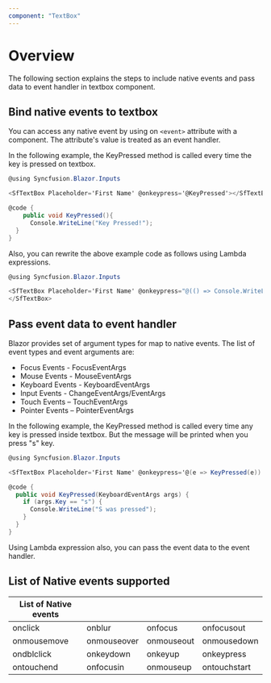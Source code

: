 ```yaml
---
component: "TextBox"
---
```


# Overview

The following section explains the steps to include native events and pass data to event handler in textbox component.

## Bind native events to textbox

You can access any native event by using on `<event>` attribute with a component. The attribute's value is treated as an event handler.

In the following example, the KeyPressed method is called every time the key is pressed on textbox.

```csharp
@using Syncfusion.Blazor.Inputs

<SfTextBox Placeholder='First Name' @onkeypress='@KeyPressed'></SfTextBox>

@code {
    public void KeyPressed(){
      Console.WriteLine("Key Pressed!");
  }
}
```

Also, you can rewrite the above example code as follows using Lambda expressions.

```csharp
@using Syncfusion.Blazor.Inputs

<SfTextBox Placeholder='First Name' @onkeypress="@(() => Console.WriteLine("Key Pressed!"))">
</SfTextBox>
```

## Pass event data to event handler

Blazor provides set of argument types for map to native events. The list of event types and event arguments are:

* Focus Events - FocusEventArgs
* Mouse Events - MouseEventArgs
* Keyboard Events - KeyboardEventArgs
* Input Events - ChangeEventArgs/EventArgs
* Touch Events – TouchEventArgs
* Pointer Events – PointerEventArgs

In the following example, the KeyPressed method is called every time any key is pressed inside textbox. But the message will be printed when you press "s" key.

```csharp
@using Syncfusion.Blazor.Inputs

<SfTextBox Placeholder='First Name' @onkeypress='@(e => KeyPressed(e))' ></SfTextBox>

@code {
  public void KeyPressed(KeyboardEventArgs args) {
    if (args.Key == "s") {
      Console.WriteLine("S was pressed");
    }
  }
}
```

Using Lambda expression also, you can pass the event data to the event handler.

## List of Native events supported

| List of Native events |  |  | |
| --- | --- | --- | --- |
| onclick | onblur | onfocus | onfocusout |
| onmousemove | onmouseover | onmouseout | onmousedown | onmouseup |
| ondblclick | onkeydown | onkeyup | onkeypress |
| ontouchend | onfocusin | onmouseup | ontouchstart |
